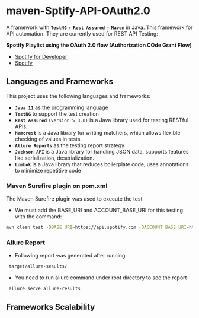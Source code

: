 # maven-Sptify-API-OAuth2.0
A framework with **`TestNG`** + **`Rest Assured`** + **`Maven`** in Java.
This framework for API automation. They are currently used for REST API Testing:

**Spotify Playlist using the OAuth 2.0 flow (Authorization COde Grant Flow]**
 - [Spotify for Developer](https://developer.spotify.com/)
 - [Spotify](https://open.spotify.com/)
 
## Languages and Frameworks
This project uses the following languages and frameworks:

- **`Java 11`** as the programming language
- **`TestNG`** to support the test creation
- **`Rest Assured`** `(version 5.3.0)` is a Java library used for testing RESTful APIs.
- **`Hamcrest`**  is a Java library for writing matchers, which allows flexible checking of values in tests.
- **`Allure Reports`** as the testing report strategy
- **`Jackson API`** is a Java library for handling JSON data, supports features like serialization, deserialization.
- **`Lombok`** is a Java library that reduces boilerplate code, uses annotations to minimize repetitive code


### Maven Surefire plugin on pom.xml

The Maven Surefire plugin was used to execute the test 
- We must add the BASE_URI and ACCOUNT_BASE_URI for this testing with the command:

 ``` bash
mvn clean test -DBASE_URI=https://api.spotify.com -DACCOUNT_BASE_URI=https://accounts.spotify.com

```

### Allure Report
- Following report was generated after running:

``` bash
 target/allure-sesults/
```
- You need to run allure command under root directory to see the report

``` bash
 allure serve allure-results
```

## Frameworks Scalability 

